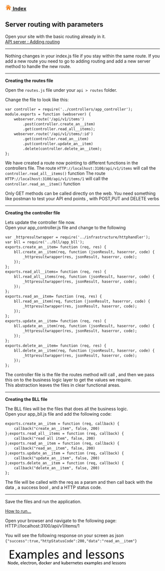 ### [![Index](https://github.com/Roche-Olivier/help.windows10.nodejs.basics/blob/master/_content/_images/home.png "Index") Index](https://github.com/Roche-Olivier/help.windows10.nodejs.express.apisite)

## Server routing with parameters


Open your site with the basic routing already in it.<br>
[API server : Adding routing](https://github.com/Roche-Olivier/Examples/wiki/API-server-:-Adding-routing)


***

Nothing changes in your index.js file if you stay within the same route.
If you add a new route you need to go to adding routing and add a new server method to handle the new route.

***


**Creating the routes file**

Open the `routes.js` file under your  `api > routes` folder.

Change the file to look like this:
```
var controller = require('../controllers/app_controller');
module.exports = function (webserver) {
    webserver.route('/api/v1/items')
        .post(controller.create_an__item)
        .get(controller.read_all__items);
    webserver.route('/api/v1/items/:id')
        .get(controller.read_an__item)
        .put(controller.update_an__item)
        .delete(controller.delete_an__item);
};
```

We have created a route now pointing to different functions in the controllers file.
The route `HTTP://localhost:3100/api/v1/items` will call the `controller.read_all__items()` function
The route `HTTP://localhost:3100/api/v1/items/1` will call the `controller.read_an__item()` function

Only GET methods can be called directly on the web.
You need something like postman to test your API end points , with POST,PUT and DELETE verbs

***



**Creating the controller file**

Lets update the controller file now.<br>
Open your app_controller.js file and change to the following
```
var _httpresultwrapper = require('../infrastructure/httphandler');
var bll = require('../bll/app_bll');
exports.create_an__item= function (req, res) {
    bll.create_an__item(req, function (jsonResult, haserror, code) {
        _httpresultwrapper(res, jsonResult, haserror, code);
    });
};
exports.read_all__items= function (req, res) {
    bll.read_all__items(req, function (jsonResult, haserror, code) {
        _httpresultwrapper(res, jsonResult, haserror, code);
    });
};
exports.read_an__item= function (req, res) {
    bll.read_an__item(req, function (jsonResult, haserror, code) {
        _httpresultwrapper(res, jsonResult, haserror, code);
    });
};
exports.update_an__item= function (req, res) {
    bll.update_an__item(req, function (jsonResult, haserror, code) {
        _httpresultwrapper(res, jsonResult, haserror, code);
    });
};
exports.delete_an__item= function (req, res) {
    bll.delete_an__item(req, function (jsonResult, haserror, code) {
        _httpresultwrapper(res, jsonResult, haserror, code);
    });
};
```


The controller file is the file the routes method will call , and then we pass this on to the business logic layer to get the values we require.<br>
This abstraction leaves the files in clear functional areas.

***


**Creating the BLL file**

The BLL files will be the files that does all the business logic.<br>
Open your app_bll.js file and add the following code:
```
exports.create_an__item = function (req, callback) {
    callback("create_an__item", false, 200)
};exports.read_all__items = function (req, callback) {
    callback("read all item", false, 200)
};exports.read_an__item = function (req, callback) {
    callback("read_an__item", false, 200)
};exports.update_an__item = function (req, callback) {
    callback("update_an__item", false, 200)
};exports.delete_an__item = function (req, callback) {
    callback("delete_an__item", false, 200)
};
```

The file will be called with the req as a param and then call back with the data , a success bool , and a HTTP status code.



***






Save the files and run the application.

[How to run...](HTTP://github.com/Roche-Olivier/Examples/wiki/Running-a-node-project)

Open your browser and navigate to the following page: HTTP://localhost:3100/api/v1/items/1

You will see the following response on your screen as json<br>
`{"success":true,"httpStatusCode":200,"data":"read_an__item"}`


![Examples and lessons](https://github.com/Roche-Olivier/help.windows10.nodejs.express.apisite/blob/master/_content/_images/footer.png "Examples and lessons")



